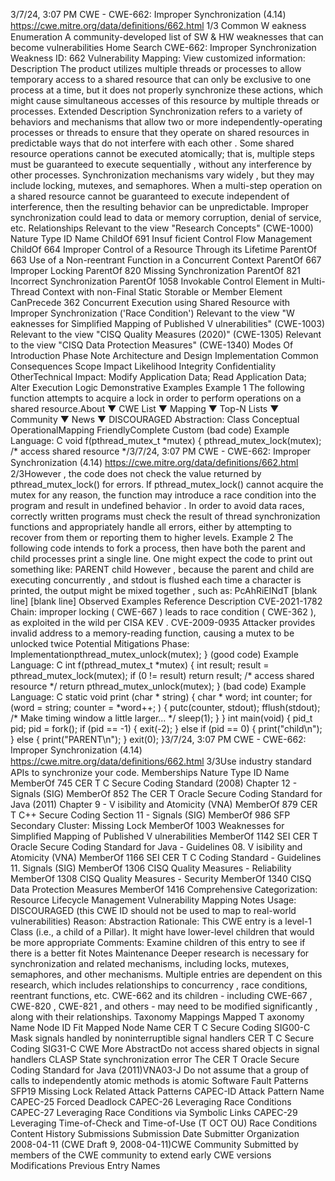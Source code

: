 3/7/24, 3:07 PM CWE - CWE-662: Improper Synchronization (4.14)
https://cwe.mitre.org/data/deﬁnitions/662.html 1/3
Common W eakness Enumeration
A community-developed list of SW & HW weaknesses that can become
vulnerabilities
Home Search
CWE-662: Improper Synchronization
Weakness ID: 662
Vulnerability Mapping: 
View customized information:
 Description
The product utilizes multiple threads or processes to allow temporary access to a shared resource that can only be exclusive to one
process at a time, but it does not properly synchronize these actions, which might cause simultaneous accesses of this resource by
multiple threads or processes.
 Extended Description
Synchronization refers to a variety of behaviors and mechanisms that allow two or more independently-operating processes or
threads to ensure that they operate on shared resources in predictable ways that do not interfere with each other . Some shared
resource operations cannot be executed atomically; that is, multiple steps must be guaranteed to execute sequentially , without any
interference by other processes. Synchronization mechanisms vary widely , but they may include locking, mutexes, and semaphores.
When a multi-step operation on a shared resource cannot be guaranteed to execute independent of interference, then the resulting
behavior can be unpredictable. Improper synchronization could lead to data or memory corruption, denial of service, etc.
 Relationships
 Relevant to the view "Research Concepts" (CWE-1000)
Nature Type ID Name
ChildOf 691 Insuf ficient Control Flow Management
ChildOf 664 Improper Control of a Resource Through its Lifetime
ParentOf 663 Use of a Non-reentrant Function in a Concurrent Context
ParentOf 667 Improper Locking
ParentOf 820 Missing Synchronization
ParentOf 821 Incorrect Synchronization
ParentOf 1058 Invokable Control Element in Multi-Thread Context with non-Final Static Storable or Member
Element
CanPrecede 362 Concurrent Execution using Shared Resource with Improper Synchronization ('Race
Condition')
 Relevant to the view "W eaknesses for Simplified Mapping of Published V ulnerabilities" (CWE-1003)
 Relevant to the view "CISQ Quality Measures (2020)" (CWE-1305)
 Relevant to the view "CISQ Data Protection Measures" (CWE-1340)
 Modes Of Introduction
Phase Note
Architecture and Design
Implementation
 Common Consequences
Scope Impact Likelihood
Integrity
Confidentiality
OtherTechnical Impact: Modify Application Data; Read Application Data; Alter Execution Logic
 Demonstrative Examples
Example 1
The following function attempts to acquire a lock in order to perform operations on a shared resource.About ▼ CWE List ▼ Mapping ▼ Top-N Lists ▼ Community ▼ News ▼
DISCOURAGED
Abstraction: Class
Conceptual OperationalMapping
FriendlyComplete Custom
(bad code) Example Language: C 
void f(pthread\_mutex\_t \*mutex) {
pthread\_mutex\_lock(mutex);
/\* access shared resource \*/3/7/24, 3:07 PM CWE - CWE-662: Improper Synchronization (4.14)
https://cwe.mitre.org/data/deﬁnitions/662.html 2/3However , the code does not check the value returned by pthread\_mutex\_lock() for errors. If pthread\_mutex\_lock() cannot acquire the
mutex for any reason, the function may introduce a race condition into the program and result in undefined behavior .
In order to avoid data races, correctly written programs must check the result of thread synchronization functions and appropriately
handle all errors, either by attempting to recover from them or reporting them to higher levels.
Example 2
The following code intends to fork a process, then have both the parent and child processes print a single line.
One might expect the code to print out something like:
PARENT
child
However , because the parent and child are executing concurrently , and stdout is flushed each time a character is printed, the output
might be mixed together , such as:
PcAhRiElNdT
[blank line]
[blank line]
 Observed Examples
Reference Description
CVE-2021-1782 Chain: improper locking ( CWE-667 ) leads to race condition ( CWE-362 ), as exploited in the wild per
CISA KEV .
CVE-2009-0935 Attacker provides invalid address to a memory-reading function, causing a mutex to be unlocked twice
 Potential Mitigations
Phase: Implementationpthread\_mutex\_unlock(mutex);
}
(good code) Example Language: C 
int f(pthread\_mutex\_t \*mutex) {
int result;
result = pthread\_mutex\_lock(mutex);
if (0 != result)
return result;
/\* access shared resource \*/
return pthread\_mutex\_unlock(mutex);
}
(bad code) Example Language: C 
static void print (char \* string) {
char \* word;
int counter;
for (word = string; counter = \*word++; ) {
putc(counter, stdout);
fflush(stdout);
/\* Make timing window a little larger... \*/
sleep(1);
}
}
int main(void) {
pid\_t pid;
pid = fork();
if (pid == -1) {
exit(-2);
}
else if (pid == 0) {
print("child\n");
}
else {
print("PARENT\n");
}
exit(0);
}3/7/24, 3:07 PM CWE - CWE-662: Improper Synchronization (4.14)
https://cwe.mitre.org/data/deﬁnitions/662.html 3/3Use industry standard APIs to synchronize your code.
 Memberships
Nature Type ID Name
MemberOf 745 CER T C Secure Coding Standard (2008) Chapter 12 - Signals (SIG)
MemberOf 852 The CER T Oracle Secure Coding Standard for Java (2011) Chapter 9 - V isibility and Atomicity
(VNA)
MemberOf 879 CER T C++ Secure Coding Section 11 - Signals (SIG)
MemberOf 986 SFP Secondary Cluster: Missing Lock
MemberOf 1003 Weaknesses for Simplified Mapping of Published V ulnerabilities
MemberOf 1142 SEI CER T Oracle Secure Coding Standard for Java - Guidelines 08. V isibility and Atomicity
(VNA)
MemberOf 1166 SEI CER T C Coding Standard - Guidelines 11. Signals (SIG)
MemberOf 1306 CISQ Quality Measures - Reliability
MemberOf 1308 CISQ Quality Measures - Security
MemberOf 1340 CISQ Data Protection Measures
MemberOf 1416 Comprehensive Categorization: Resource Lifecycle Management
 Vulnerability Mapping Notes
Usage: DISCOURAGED (this CWE ID should not be used to map to real-world vulnerabilities)
Reason: Abstraction
Rationale:
This CWE entry is a level-1 Class (i.e., a child of a Pillar). It might have lower-level children that would be more appropriate
Comments:
Examine children of this entry to see if there is a better fit
 Notes
Maintenance
Deeper research is necessary for synchronization and related mechanisms, including locks, mutexes, semaphores, and other
mechanisms. Multiple entries are dependent on this research, which includes relationships to concurrency , race conditions, reentrant
functions, etc. CWE-662 and its children - including CWE-667 , CWE-820 , CWE-821 , and others - may need to be modified
significantly , along with their relationships.
 Taxonomy Mappings
Mapped T axonomy Name Node ID Fit Mapped Node Name
CER T C Secure Coding SIG00-C Mask signals handled by noninterruptible signal handlers
CER T C Secure Coding SIG31-C CWE More
AbstractDo not access shared objects in signal handlers
CLASP State synchronization error
The CER T Oracle Secure
Coding Standard for Java
(2011)VNA03-J Do not assume that a group of calls to independently atomic
methods is atomic
Software Fault Patterns SFP19 Missing Lock
 Related Attack Patterns
CAPEC-ID Attack Pattern Name
CAPEC-25 Forced Deadlock
CAPEC-26 Leveraging Race Conditions
CAPEC-27 Leveraging Race Conditions via Symbolic Links
CAPEC-29 Leveraging Time-of-Check and Time-of-Use (T OCT OU) Race Conditions
 Content History
 Submissions
Submission Date Submitter Organization
2008-04-11
(CWE Draft 9, 2008-04-11)CWE Community
Submitted by members of the CWE community to extend early CWE versions
 Modifications
 Previous Entry Names
